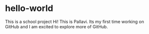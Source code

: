 # hello-world
This is a school project
Hi! This is Pallavi. Its my first time working on GitHub and I am excited to explore more of GitHub.
